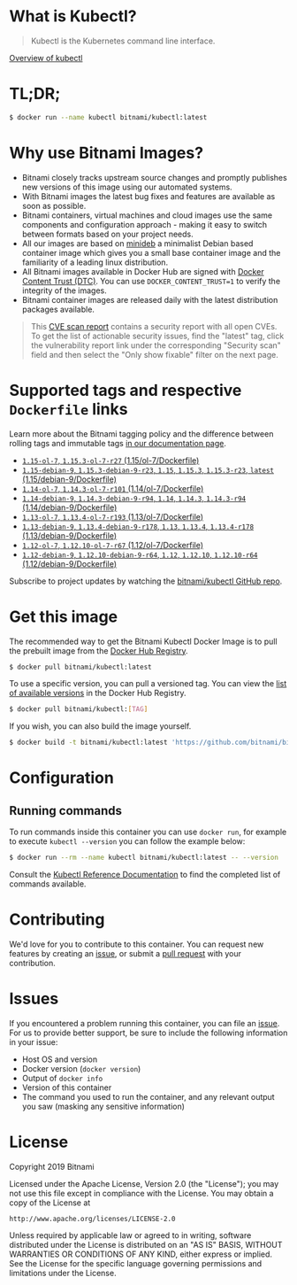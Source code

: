 
# What is Kubectl?

> Kubectl is the Kubernetes command line interface.

[Overview of kubectl](https://kubernetes.io/docs/reference/kubectl/overview/)

# TL;DR;

```bash
$ docker run --name kubectl bitnami/kubectl:latest
```

# Why use Bitnami Images?

* Bitnami closely tracks upstream source changes and promptly publishes new versions of this image using our automated systems.
* With Bitnami images the latest bug fixes and features are available as soon as possible.
* Bitnami containers, virtual machines and cloud images use the same components and configuration approach - making it easy to switch between formats based on your project needs.
* All our images are based on [minideb](https://github.com/bitnami/minideb) a minimalist Debian based container image which gives you a small base container image and the familiarity of a leading linux distribution.
* All Bitnami images available in Docker Hub are signed with [Docker Content Trust (DTC)](https://docs.docker.com/engine/security/trust/content_trust/). You can use `DOCKER_CONTENT_TRUST=1` to verify the integrity of the images.
* Bitnami container images are released daily with the latest distribution packages available.


> This [CVE scan report](https://quay.io/repository/bitnami/kubectl?tab=tags) contains a security report with all open CVEs. To get the list of actionable security issues, find the "latest" tag, click the vulnerability report link under the corresponding "Security scan" field and then select the "Only show fixable" filter on the next page.

# Supported tags and respective `Dockerfile` links

Learn more about the Bitnami tagging policy and the difference between rolling tags and immutable tags [in our documentation page](https://docs.bitnami.com/containers/how-to/understand-rolling-tags-containers/).


* [`1.15-ol-7`, `1.15.3-ol-7-r27` (1.15/ol-7/Dockerfile)](https://github.com/bitnami/bitnami-docker-kubectl/blob/1.15.3-ol-7-r27/1.15/ol-7/Dockerfile)
* [`1.15-debian-9`, `1.15.3-debian-9-r23`, `1.15`, `1.15.3`, `1.15.3-r23`, `latest` (1.15/debian-9/Dockerfile)](https://github.com/bitnami/bitnami-docker-kubectl/blob/1.15.3-debian-9-r23/1.15/debian-9/Dockerfile)
* [`1.14-ol-7`, `1.14.3-ol-7-r101` (1.14/ol-7/Dockerfile)](https://github.com/bitnami/bitnami-docker-kubectl/blob/1.14.3-ol-7-r101/1.14/ol-7/Dockerfile)
* [`1.14-debian-9`, `1.14.3-debian-9-r94`, `1.14`, `1.14.3`, `1.14.3-r94` (1.14/debian-9/Dockerfile)](https://github.com/bitnami/bitnami-docker-kubectl/blob/1.14.3-debian-9-r94/1.14/debian-9/Dockerfile)
* [`1.13-ol-7`, `1.13.4-ol-7-r193` (1.13/ol-7/Dockerfile)](https://github.com/bitnami/bitnami-docker-kubectl/blob/1.13.4-ol-7-r193/1.13/ol-7/Dockerfile)
* [`1.13-debian-9`, `1.13.4-debian-9-r178`, `1.13`, `1.13.4`, `1.13.4-r178` (1.13/debian-9/Dockerfile)](https://github.com/bitnami/bitnami-docker-kubectl/blob/1.13.4-debian-9-r178/1.13/debian-9/Dockerfile)
* [`1.12-ol-7`, `1.12.10-ol-7-r67` (1.12/ol-7/Dockerfile)](https://github.com/bitnami/bitnami-docker-kubectl/blob/1.12.10-ol-7-r67/1.12/ol-7/Dockerfile)
* [`1.12-debian-9`, `1.12.10-debian-9-r64`, `1.12`, `1.12.10`, `1.12.10-r64` (1.12/debian-9/Dockerfile)](https://github.com/bitnami/bitnami-docker-kubectl/blob/1.12.10-debian-9-r64/1.12/debian-9/Dockerfile)

Subscribe to project updates by watching the [bitnami/kubectl GitHub repo](https://github.com/bitnami/bitnami-docker-kubectl).

# Get this image

The recommended way to get the Bitnami Kubectl Docker Image is to pull the prebuilt image from the [Docker Hub Registry](https://hub.docker.com/r/bitnami/kubectl).

```bash
$ docker pull bitnami/kubectl:latest
```

To use a specific version, you can pull a versioned tag. You can view the [list of available versions](https://hub.docker.com/r/bitnami/kubectl/tags/) in the Docker Hub Registry.

```bash
$ docker pull bitnami/kubectl:[TAG]
```

If you wish, you can also build the image yourself.

```bash
$ docker build -t bitnami/kubectl:latest 'https://github.com/bitnami/bitnami-docker-kubectl.git#master:1.15/debian-9'
```

# Configuration

## Running commands

To run commands inside this container you can use `docker run`, for example to execute `kubectl --version` you can follow the example below:

```bash
$ docker run --rm --name kubectl bitnami/kubectl:latest -- --version
```

Consult the [Kubectl Reference Documentation](https://kubernetes.io/docs/reference/generated/kubectl/kubectl-commands) to find the completed list of commands available.

# Contributing

We'd love for you to contribute to this container. You can request new features by creating an [issue](https://github.com/bitnami/bitnami-docker-kubectl/issues), or submit a [pull request](https://github.com/bitnami/bitnami-docker-kubectl/pulls) with your contribution.

# Issues

If you encountered a problem running this container, you can file an [issue](https://github.com/bitnami/bitnami-docker-kubectl/issues). For us to provide better support, be sure to include the following information in your issue:

- Host OS and version
- Docker version (`docker version`)
- Output of `docker info`
- Version of this container
- The command you used to run the container, and any relevant output you saw (masking any sensitive information)

# License

Copyright 2019 Bitnami

Licensed under the Apache License, Version 2.0 (the "License");
you may not use this file except in compliance with the License.
You may obtain a copy of the License at

    http://www.apache.org/licenses/LICENSE-2.0

Unless required by applicable law or agreed to in writing, software
distributed under the License is distributed on an "AS IS" BASIS,
WITHOUT WARRANTIES OR CONDITIONS OF ANY KIND, either express or implied.
See the License for the specific language governing permissions and
limitations under the License.
